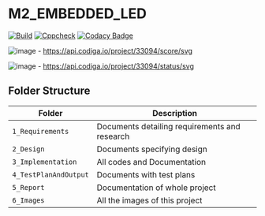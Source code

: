 # M2_EMBEDDED_LED
[![Build](https://github.com/AkhilaVulluri/M2_EMBEDDED_LED/actions/workflows/compile.yml/badge.svg)](https://github.com/AkhilaVulluri/M2_EMBEDDED_LED/actions/workflows/compile.yml)
[![Cppcheck](https://github.com/AkhilaVulluri/M2_EMBEDDED_LED/actions/workflows/cppcheck.yml/badge.svg)](https://github.com/AkhilaVulluri/M2_EMBEDDED_LED/actions/workflows/cppcheck.yml)
[![Codacy Badge](https://app.codacy.com/project/badge/Grade/526cdd664d5c44029e41a5bb791266dc)](https://www.codacy.com/gh/AkhilaVulluri/M2_EMBEDDED_LED/dashboard?utm_source=github.com&amp;utm_medium=referral&amp;utm_content=AkhilaVulluri/M2_EMBEDDED_LED&amp;utm_campaign=Badge_Grade)

![image](https://user-images.githubusercontent.com/101192229/164882876-7c9f76fd-318a-4294-995f-647637b0469f.png) - https://api.codiga.io/project/33094/score/svg

![image](https://user-images.githubusercontent.com/101192229/164882898-68616df5-9268-4324-adac-db298ba842da.png) - https://api.codiga.io/project/33094/status/svg
## Folder Structure
| Folder | Description |
|---|---|
| `1_Requirements` | Documents detailing requirements and research |
| `2_Design` | Documents specifying design |
| `3_Implementation` | All codes and Documentation |
| `4_TestPlanAndOutput` | Documents with test plans |
| `5_Report` | Documentation of whole project |
| `6_Images` | All the images of this project |
